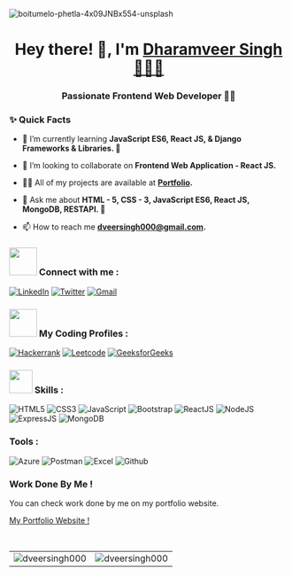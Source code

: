 ![boitumelo-phetla-4x09JNBx554-unsplash](https://user-images.githubusercontent.com/115470266/205470710-295ad6e0-91b3-4da2-b7ad-397d835375f7.jpg)

<h1 align="center">Hey there! 👋, I'm <a href="https://dveersingh000.github.io/My-Portfolio/" target="_blank"> Dharamveer Singh 👨‍💻🌱</a></h1>
<h3 align="center">Passionate Frontend Web Developer 👨‍💻</h3>


### ✨ Quick Facts

- 🌱 I’m currently learning **JavaScript ES6, React JS, & Django Frameworks & Libraries. 🥀**

- 🙌 I’m looking to collaborate on **Frontend Web Application - React JS.**

- 👨‍💻 All of my projects are available at **[Portfolio](https://github.com/dveersingh000?tab=repositories).**

- 💬 Ask me about **HTML - 5, CSS - 3, JavaScript ES6, React JS, MongoDB, RESTAPI. 🥀**

- 📫 How to reach me **dveersingh000@gmail.com.**


<h3 align="left"><img src="https://media.giphy.com/media/KcnlGHBpnKnjZIuCMv/giphy.gif" width="50px"> Connect with me :</h3>
<div align="left">
  <a href="https://www.linkedin.com/in/dharamveer-singh-8585a72b3/"target="_blank"><img alt="LinkedIn" src="https://img.shields.io/badge/linkedin-%230077B5.svg?style=for-the-badge&logo=linkedin&logoColor=white"/></a>
  <a href="https://twitter.com/Dharamv1997"target="_blank"><img alt="Twitter" src="https://img.shields.io/badge/Twitter-%231DA1F2.svg?style=for-the-badge&logo=Twitter&logoColor=white"/></a>
  <a href="mailto:dveersingh000@gmail.com"><img alt="Gmail" src="https://img.shields.io/badge/Gmail-D14836?style=for-the-badge&logo=gmail&logoColor=white"/></a>
 </div>

  
 <h3 align="left"><img src="https://media.giphy.com/media/MIGbtLZoVjbl0bYbAd/giphy.gif" width="50px"> My Coding Profiles :</h3> 
   <a href="https://www.hackerrank.com/profile/dveersingh000"><img alt="Hackerrank" src="https://img.shields.io/badge/-Hackerrank-2EC866?style=for-the-badge&logo=HackerRank&logoColor=white"/></a>
  <a href="https://leetcode.com/dveersingh000/"><img alt="Leetcode" src="https://img.shields.io/badge/LeetCode-000000?style=for-the-badge&logo=LeetCode&logoColor=#d16c06"/></a>
  <a href="https://auth.geeksforgeeks.org/user/dveersingh000/"><img alt="GeeksforGeeks" src="https://img.shields.io/badge/-GeeksforGeeks-FF5733?style=for-the-badge&logo=GeeksforGeeks&logoColor=white"/></a>


<h3 align="left"><img src="https://media.giphy.com/media/QssGEmpkyEOhBCb7e1/giphy.gif" width="42px"> Skills :</h3>
<div align="left">
<img alt="HTML5" src="https://img.shields.io/badge/html5-%23E34F26.svg?style=for-the-badge&logo=html5&logoColor=white"/>
<img alt="CSS3" src="https://img.shields.io/badge/css3-%231572B6.svg?style=for-the-badge&logo=css3&logoColor=white"/> 
<img alt="JavaScript" src="https://img.shields.io/badge/javascript-%23323330.svg?style=for-the-badge&logo=javascript&logoColor=%23F7DF1E"/>
<img alt="Bootstrap" src="https://img.shields.io/badge/tailwindcss-%2338B2AC.svg?style=for-the-badge&logo=tailwind-css&logoColor=white"/>
<img alt="ReactJS" src="https://img.shields.io/badge/react-%2320232a.svg?style=for-the-badge&logo=react&logoColor=%2361DAFB"/>
<img alt="NodeJS" src="https://img.shields.io/badge/node.js-6DA55F?style=for-the-badge&logo=node.js&logoColor=white"/>
<img alt="ExpressJS" src="https://img.shields.io/badge/express.js-%23404d59.svg?style=for-the-badge&logo=express&logoColor=%2361DAFB"/>
<img alt="MongoDB" src="https://img.shields.io/badge/MongoDB-%234ea94b.svg?style=for-the-badge&logo=mongodb&logoColor=white"/>
</div>

<h3 align="left">Tools :</h3>
<div align="left"> 
<img alt="Azure" src="https://img.shields.io/badge/azure-%230072C6.svg?style=for-the-badge&logo=microsoftazure&logoColor=white"/>
<img alt="Postman" src="https://img.shields.io/badge/Postman-FF6C37?style=for-the-badge&logo=postman&logoColor=white"/>
<img alt="Excel" src="https://img.shields.io/badge/Microsoft_Excel-217346?style=for-the-badge&logo=microsoft-excel&logoColor=white"/>
<img alt="Github" src="https://img.shields.io/badge/github-%23121011.svg?style=for-the-badge&logo=github&logoColor=white"/>
</div>



### Work Done By Me !

You can check work done by me on my portfolio website.

[My Portfolio Website !](https://dveersingh000.github.io/My-Portfolio/)


<br/>

<table>
  <tr>
    <td><img src="https://github-readme-stats.vercel.app/api/top-langs?username=dveersingh000&show_icons=true&theme=dark&locale=en&layout=compact" alt="dveersingh000" /></td>
    <td><img align="center" src="https://github-readme-streak-stats.herokuapp.com/?user=dveersingh000&theme=dark" alt="dveersingh000" /></td>
  </tr>
</table>
